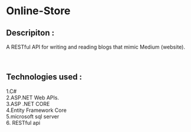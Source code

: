 # Online-Store
<h2>Descripiton :</h2>
<p> A RESTful API for writing and reading blogs that mimic Medium (website).</p>
<br/>
<h2>Technologies used :</h2>
1.C#  <br>
2.ASP.NET Web APIs.<br>
3.ASP .NET CORE <br>
4.Entity Framework Core  <br>
5.microsoft sql server  <br>
6. RESTful  api<br>
